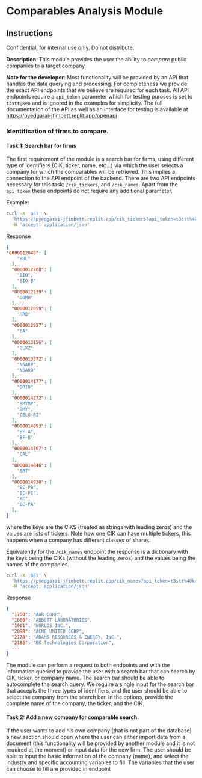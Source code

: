 # Comparables Analysis Module

## Instructions

Confidential, for internal use only. Do not distribute.

**Description**: This module provides the user the ability to *compare* public companies to a target company. 


**Note for the developer**: Most functionality will be provided by an API that handles the data querying and processing. For completeness we provide the exact API endpoints that we believe are required for each task. All API endpoints require a `api_token` parameter which for testing puroses is set to `t3stt@ken` and is ignored in the examples for simplicity. The full documentation of the API as well as an interface for testing is available at 
https://pyedgarai-jfimbett.replit.app/openapi
### Identification of firms to compare. 

#### Task 1: Search bar for firms

The first requirement of the module is a search bar for firms, using different type of identifiers (CIK, ticker, name, etc…) via which the user selects a company for which the comparables will be retrieved. This implies a connection to the API endpoint of the backend. There are two API endpoints necessary for this task: `/cik_tickers`, and `/cik_names`. Apart from the `api_token` these endpoints do not require any additional parameter. 

Example:
```bash 
curl -X 'GET' \
  'https://pyedgarai-jfimbett.replit.app/cik_tickers?api_token=t3stt%40ken' \
  -H 'accept: application/json'
```

Response
```json
{
"0000012040": [
    "BDL"
  ],
  "0000012208": [
    "BIO",
    "BIO-B"
  ],
  "0000012239": [
    "DOMH"
  ],
  "0000012659": [
    "HRB"
  ],
  "0000012927": [
    "BA"
  ],
  "0000013156": [
    "GLXZ"
  ],
  "0000013372": [
    "NSARP",
    "NSARO"
  ],
  "0000014177": [
    "BRID"
  ],
  "0000014272": [
    "BMYMP",
    "BMY",
    "CELG-RI"
  ],
  "0000014693": [
    "BF-A",
    "BF-B"
  ],
  "0000014707": [
    "CAL"
  ],
  "0000014846": [
    "BRT"
  ],
  "0000014930": [
    "BC-PB",
    "BC-PC",
    "BC",
    "BC-PA"
  ],
}
```
where the keys are the CIKS (treated as strings with leading zeros) and the values are lists of tickers. Note how one CIK can have multiple tickers, this happens when a company has different classes of shares.

Equivalently for the `/cik_names` endpoint the response is a dictionary with the keys being the CIKs (without the leading zeros) and the values being the names of the companies.

```bash
curl -X 'GET' \
  'https://pyedgarai-jfimbett.replit.app/cik_names?api_token=t3stt%40ken' \
  -H 'accept: application/json'
```
Response
```json
{
  "1750": "AAR CORP",
  "1800": "ABBOTT LABORATORIES",
  "1961": "WORLDS INC.",
  "2098": "ACME UNITED CORP",
  "2178": "ADAMS RESOURCES & ENERGY, INC.",
  "2186": "BK Technologies Corporation",
  ...
}
```

The module can perform a request to both endpoints and with the information queried to provide the user with a search bar that can search by CIK, ticker, or company name. The search bar should be able to autocomplete the search query. We require a single input for the search bar that accepts the three types of identifiers, and the user should be able to select the company from the search bar. In the options, provide the complete name of the company, the ticker, and the CIK.

#### Task 2: Add a new company for comparable search. 


If the user wants to add his own company (that is not part of the database) a new section should open where the user can either import data from a document (this functionality will be provided by another module and it is not required at the moment) or input data for the new firm. The user should be able to input the basic information of the company (name), and select the industry and specific accounting variables to fill. The variables that the user can choose to fill are provided in endpoint 

